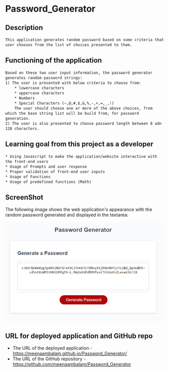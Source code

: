 # Password_Generator

## Description
```
This application generates random password based on some criteria that user chooses from the list of choices presented to them.
```

## Functioning of the application
```
Based on these two user input information, the password generator generates random password strings:
1) The user is presented with below criteria to choose from:
    * lowercase characters
    * uppercase characters
    * Numbers
    * Special Characters (~,@,#,$,&,%,-,+,=,_,!)
    The user should choose one or more of the above choices, from which the base string list will be build from, for password generation.
2) The user is also presented to choose password length between 8 adn 128 characters.

```

## Learning goal from this project as a developer

```
* Using Javascript to make the application/website interactive with the front-end users
* Usage of Prompts and user response
* Proper validation of front-end user inputs
* Usage of Functions
* Usage of predefined functions (Math)
```

## ScreenShot

The following image shows the web application's appearance with the random password generated and displayed in the textarea:

![password generator screenshot](./Assets/Password_generator_screenshot.png)


## URL for deployed application and GitHub repo


* The URL of the deployed application - https://meenaambalam.github.io/Password_Generator/
* The URL of the GitHub repository - https://github.com/meenaambalam/Password_Generator

